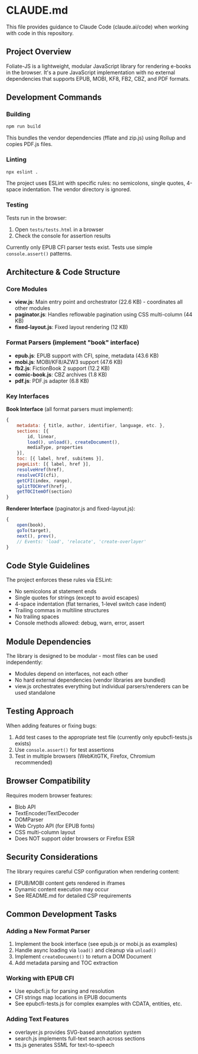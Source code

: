 # CLAUDE.md

This file provides guidance to Claude Code (claude.ai/code) when working with code in this repository.

## Project Overview

Foliate-JS is a lightweight, modular JavaScript library for rendering e-books in the browser. It's a pure JavaScript implementation with no external dependencies that supports EPUB, MOBI, KF8, FB2, CBZ, and PDF formats.

## Development Commands

### Building
```bash
npm run build
```
This bundles the vendor dependencies (fflate and zip.js) using Rollup and copies PDF.js files.

### Linting
```bash
npx eslint .
```
The project uses ESLint with specific rules: no semicolons, single quotes, 4-space indentation. The vendor directory is ignored.

### Testing
Tests run in the browser:
1. Open `tests/tests.html` in a browser
2. Check the console for assertion results

Currently only EPUB CFI parser tests exist. Tests use simple `console.assert()` patterns.

## Architecture & Code Structure

### Core Modules
- **view.js**: Main entry point and orchestrator (22.6 KB) - coordinates all other modules
- **paginator.js**: Handles reflowable pagination using CSS multi-column (44 KB)
- **fixed-layout.js**: Fixed layout rendering (12 KB)

### Format Parsers (implement "book" interface)
- **epub.js**: EPUB support with CFI, spine, metadata (43.6 KB)
- **mobi.js**: MOBI/KF8/AZW3 support (47.6 KB)
- **fb2.js**: FictionBook 2 support (12.2 KB)
- **comic-book.js**: CBZ archives (1.8 KB)
- **pdf.js**: PDF.js adapter (6.8 KB)

### Key Interfaces

**Book Interface** (all format parsers must implement):
```javascript
{
    metadata: { title, author, identifier, language, etc. },
    sections: [{
        id, linear,
        load(), unload(), createDocument(),
        mediaType, properties
    }],
    toc: [{ label, href, subitems }],
    pageList: [{ label, href }],
    resolveHref(href),
    resolveCFI(cfi),
    getCFI(index, range),
    splitTOCHref(href),
    getTOCItemOf(section)
}
```

**Renderer Interface** (paginator.js and fixed-layout.js):
```javascript
{
    open(book),
    goTo(target),
    next(), prev(),
    // Events: 'load', 'relocate', 'create-overlayer'
}
```

## Code Style Guidelines

The project enforces these rules via ESLint:
- No semicolons at statement ends
- Single quotes for strings (except to avoid escapes)
- 4-space indentation (flat ternaries, 1-level switch case indent)
- Trailing commas in multiline structures
- No trailing spaces
- Console methods allowed: debug, warn, error, assert

## Module Dependencies

The library is designed to be modular - most files can be used independently:
- Modules depend on interfaces, not each other
- No hard external dependencies (vendor libraries are bundled)
- view.js orchestrates everything but individual parsers/renderers can be used standalone

## Testing Approach

When adding features or fixing bugs:
1. Add test cases to the appropriate test file (currently only epubcfi-tests.js exists)
2. Use `console.assert()` for test assertions
3. Test in multiple browsers (WebKitGTK, Firefox, Chromium recommended)

## Browser Compatibility

Requires modern browser features:
- Blob API
- TextEncoder/TextDecoder
- DOMParser
- Web Crypto API (for EPUB fonts)
- CSS multi-column layout
- Does NOT support older browsers or Firefox ESR

## Security Considerations

The library requires careful CSP configuration when rendering content:
- EPUB/MOBI content gets rendered in iframes
- Dynamic content execution may occur
- See README.md for detailed CSP requirements

## Common Development Tasks

### Adding a New Format Parser
1. Implement the book interface (see epub.js or mobi.js as examples)
2. Handle async loading via `load()` and cleanup via `unload()`
3. Implement `createDocument()` to return a DOM Document
4. Add metadata parsing and TOC extraction

### Working with EPUB CFI
- Use epubcfi.js for parsing and resolution
- CFI strings map locations in EPUB documents
- See epubcfi-tests.js for complex examples with CDATA, entities, etc.

### Adding Text Features
- overlayer.js provides SVG-based annotation system
- search.js implements full-text search across sections
- tts.js generates SSML for text-to-speech